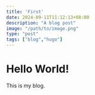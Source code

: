 ```yaml
---
title: 'First'
date: 2024-09-11T11:12:13+08:00
description: "A blog post"
image: "/path/to/image.png"
type: "post"
tags: ["blog","hugo"]
---
```


# Hello World!
This is my blog.
